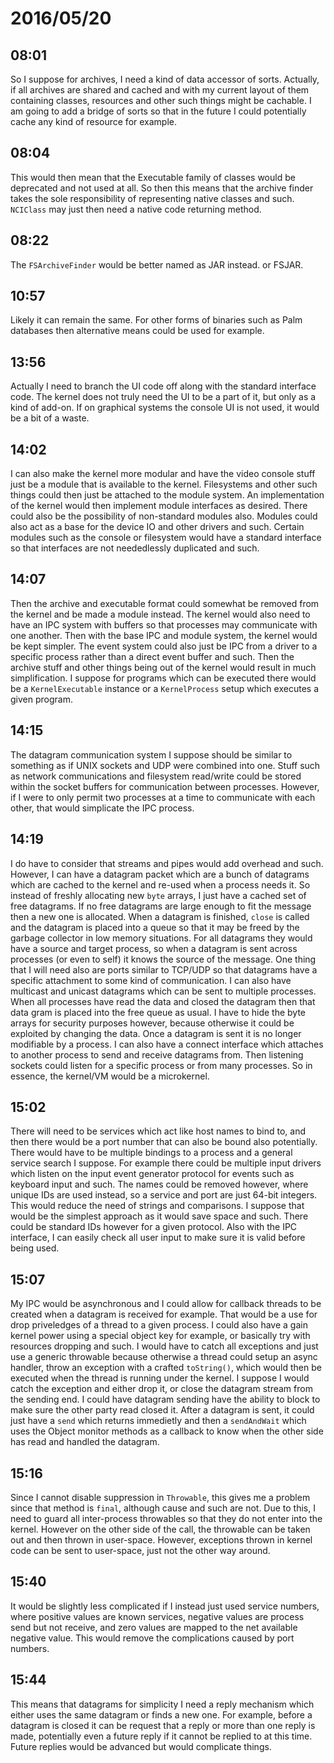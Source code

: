 # 2016/05/20

## 08:01

So I suppose for archives, I need a kind of data accessor of sorts. Actually,
if all archives are shared and cached and with my current layout of them
containing classes, resources and other such things might be cachable. I am
going to add a bridge of sorts so that in the future I could potentially cache
any kind of resource for example.

## 08:04

This would then mean that the Executable family of classes would be deprecated
and not used at all. So then this means that the archive finder takes the
sole responsibility of representing native classes and such. `NCIClass` may
just then need a native code returning method.

## 08:22

The `FSArchiveFinder` would be better named as JAR instead. or FSJAR.

## 10:57

Likely it can remain the same. For other forms of binaries such as Palm
databases then alternative means could be used for example.

## 13:56

Actually I need to branch the UI code off along with the standard interface
code. The kernel does not truly need the UI to be a part of it, but only as a
kind of add-on. If on graphical systems the console UI is not used, it would
be a bit of a waste.

## 14:02

I can also make the kernel more modular and have the video console stuff just
be a module that is available to the kernel. Filesystems and other such things
could then just be attached to the module system. An implementation of the
kernel would then implement module interfaces as desired. There could also be
the possibility of non-standard modules also. Modules could also act as a base
for the device IO and other drivers and such. Certain modules such as the
console or filesystem would have a standard interface so that interfaces are
not neededlessly duplicated and such.

## 14:07

Then the archive and executable format could somewhat be removed from the
kernel and be made a module instead. The kernel would also need to have an IPC
system with buffers so that processes may communicate with one another. Then
with the base IPC and module system, the kernel would be kept simpler. The
event system could also just be IPC from a driver to a specific process rather
than a direct event buffer and such. Then the archive stuff and other things
being out of the kernel would result in much simplification. I suppose for
programs which can be executed there would be a `KernelExecutable` instance
or a `KernelProcess` setup which executes a given program.

## 14:15

The datagram communication system I suppose should be similar to something as
if UNIX sockets and UDP were combined into one. Stuff such as network
communications and filesystem read/write could be stored within the socket
buffers for communication between processes. However, if I were to only
permit two processes at a time to communicate with each other, that would
simplicate the IPC process.

## 14:19

I do have to consider that streams and pipes would add overhead and such.
However, I can have a datagram packet which are a bunch of datagrams which
are cached to the kernel and re-used when a process needs it. So instead of
freshly allocating new `byte` arrays, I just have a cached set of free
datagrams. If no free datagrams are large enough to fit the message then a new
one is allocated. When a datagram is finished, `close` is called and the
datagram is placed into a queue so that it may be freed by the garbage
collector in low memory situations. For all datagrams they would have a source
and target process, so when a datagram is sent across processes (or even to
self) it knows the source of the message. One thing that I will need also are
ports similar to TCP/UDP so that datagrams have a specific attachment to some
kind of communication. I can also have multicast and unicast datagrams which
can be sent to multiple processes. When all processes have read the data and
closed the datagram then that data gram is placed into the free queue as
usual. I have to hide the byte arrays for security purposes however, because
otherwise it could be exploited by changing the data. Once a datagram is sent
it is no longer modifiable by a process. I can also have a connect interface
which attaches to another process to send and receive datagrams from. Then
listening sockets could listen for a specific process or from many processes.
So in essence, the kernel/VM would be a microkernel.

## 15:02

There will need to be services which act like host names to bind to, and then
there would be a port number that can also be bound also potentially. There
would have to be multiple bindings to a process and a general service search
I suppose. For example there could be multiple input drivers which listen on
the input event generator protocol for events such as keyboard input and
such. The names could be removed however, where unique IDs are used instead,
so a service and port are just 64-bit integers. This would reduce the need of
strings and comparisons. I suppose that would be the simplest approach as it
would save space and such. There could be standard IDs however for a given
protocol. Also with the IPC interface, I can easily check all user input to
make sure it is valid before being used.

## 15:07

My IPC would be asynchronous and I could allow for callback threads to be
created when a datagram is received for example. That would be a use for
drop priveledges of a thread to a given process. I could also have a gain
kernel power using a special object key for example, or basically try with
resources dropping and such. I would have to catch all exceptions and just use
a generic throwable because otherwise a thread could setup an async handler,
throw an exception with a crafted `toString()`, which would then be executed
when the thread is running under the kernel. I suppose I would catch the
exception and either drop it, or close the datagram stream from the sending
end. I could have datagram sending have the ability to block to make sure the
other party read closed it. After a datagram is sent, it could just have a
`send` which returns immedietly and then a `sendAndWait` which uses the Object
monitor methods as a callback to know when the other side has read and
handled the datagram.

## 15:16

Since I cannot disable suppression in `Throwable`, this gives me a problem
since that method is `final`, although cause and such are not. Due to this,
I need to guard all inter-process throwables so that they do not enter into
the kernel. However on the other side of the call, the throwable can be taken
out and then thrown in user-space. However, exceptions thrown in kernel code
can be sent to user-space, just not the other way around.

## 15:40

It would be slightly less complicated if I instead just used service numbers,
where positive values are known services, negative values are process send but
not receive, and zero values are mapped to the net available negative value.
This would remove the complications caused by port numbers.

## 15:44

This means that datagrams for simplicity I need a reply mechanism which either
uses the same datagram or finds a new one. For example, before a datagram is
closed it can be request that a reply or more than one reply is made,
potentially even a future reply if it cannot be replied to at this time. Future
replies would be advanced but would complicate things.

